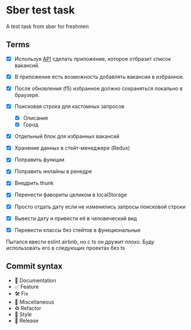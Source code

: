 # Sber test task

A test task from sber for freshmen

## Terms

- [X] Используя [API](https://jobs.github.com/api) сделать приложение, которое отбразит список вакансий.
- [X] В приложение есть возможность добавлять вакансии в избранное.
- [X] После обновления (f5) избранное должно сохраняться локально в браузере.

- [X] Поисковая строка для кастомных запросов
    - [X] Описание
    - [X] Город
- [X] Отдельный блок для избранных вакансий
- [X] Хранение данных в стейт-менеджере (Redux)

- [X] Поправить функции
- [X] Поправить инлайны в ренедре
- [X] Внедрить thunk
- [X] Перенести фавориты целиком в localStorage
- [X] Просто отдать дату если не изменились запросы поисковой строки
- [X] Вывести дату и привести её в человеческий вид
- [X] Перевести классы без стейтов в функциональные

Пытался ввести eslint airbnb, но с ts он дружит плохо.
Буду использовать его в следующих проектах без ts

## Commit syntax 

* :blue_book: Documentation
* :white_check_mark: Feature
* :hammer_and_wrench: Fix
* :corn: Miscellaneous
* :recycle: Refactor
* :art: Style
* :milky_way: Release
